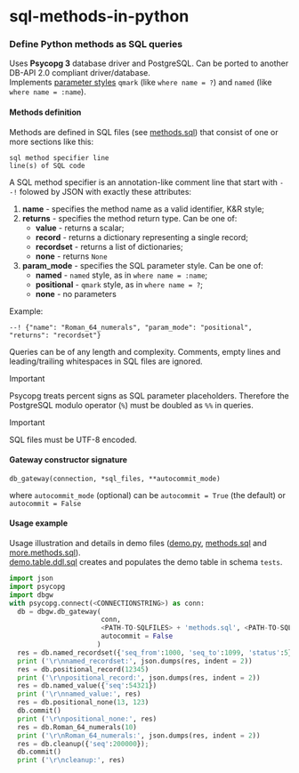 # sql-methods-in-python
### Define Python methods as SQL queries

Uses **Psycopg 3** database driver and PostgreSQL. Can be ported to another DB-API 2.0 compliant driver/database.  
Implements [parameter styles](https://peps.python.org/pep-0249/#paramstyle) `qmark` (like `where name = ?`) and `named` (like `where name = :name`).  

#### Methods definition
Methods are defined in SQL files (see [methods.sql](https://github.com/stefanov-sm/sql-methods-in-python/blob/main/methods.sql)) that consist of one or more sections like this:
```
sql method specifier line
line(s) of SQL code
```
A SQL method specifier is an annotation-like comment line that start with `--!` folowed by JSON with exactly these attributes:
1. **name** - specifies the method name as a valid identifier, K&R style;
2. **returns** - specifies the method return type. Can be one of:
   * **value** - returns a scalar;
   * **record** - returns a dictionary representing a single record;
   * **recordset** - returns a list of dictionaries;  
   * **none** - returns `None`
3. **param_mode** - specifies the SQL parameter style. Can be one of:
   * **named** - `named` style, as in `where name = :name`;
   * **positional** - `qmark` style, as in `where name = ?`;
   * **none** - no parameters  

Example:

    --! {"name": "Roman_64_numerals", "param_mode": "positional", "returns": "recordset"}

Queries can be of any length and complexity. Comments, empty lines and leading/trailing whitespaces in SQL files are ignored.  
> [!IMPORTANT]
> Psycopg treats percent signs as SQL parameter placeholders. Therefore the PostgreSQL modulo operator (`%`) must be doubled as `%%` in queries.

> [!IMPORTANT]
> SQL files must be UTF-8 encoded.  

#### Gateway constructor signature
    db_gateway(connection, *sql_files, **autocommit_mode)  
where `autocommit_mode` (optional) can be `autocommit = True` (the default) or `autocommit = False`  
  
#### Usage example
Usage illustration and details in demo files ([demo.py](https://github.com/stefanov-sm/sql-methods-in-python/blob/main/demo.py), [methods.sql](https://github.com/stefanov-sm/sql-methods-in-python/blob/main/methods.sql) and [more.methods.sql](https://github.com/stefanov-sm/sql-methods-in-python/blob/main/more.methods.sql)).  
[demo.table.ddl.sql](https://github.com/stefanov-sm/sql-methods-in-python/blob/main/demo.table.ddl.sql) creates and populates the demo table in schema `tests`.
```python
import json
import psycopg
import dbgw
with psycopg.connect(<CONNECTIONSTRING>) as conn:
  db = dbgw.db_gateway(
                       conn,
                       <PATH-TO-SQLFILES> + 'methods.sql', <PATH-TO-SQLFILES> + 'more.methods.sql',
                       autocommit = False
                      )
  res = db.named_recordset({'seq_from':1000, 'seq_to':1099, 'status':5})
  print ('\r\nnamed_recordset:', json.dumps(res, indent = 2))
  res = db.positional_record(12345)
  print ('\r\npositional_record:', json.dumps(res, indent = 2))
  res = db.named_value({'seq':54321})
  print ('\r\nnamed_value:', res)
  res = db.positional_none(13, 123)
  db.commit()
  print ('\r\npositional_none:', res)
  res = db.Roman_64_numerals(10)
  print ('\r\nRoman_64_numerals:', json.dumps(res, indent = 2))
  res = db.cleanup({'seq':200000});
  db.commit()
  print ('\r\ncleanup:', res)
